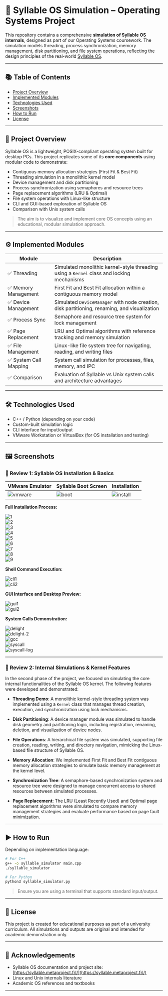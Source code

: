 # 🧠 Syllable OS Simulation – Operating Systems Project

This repository contains a comprehensive **simulation of Syllable OS internals**, designed as part of our Operating Systems coursework. The simulation models threading, process synchronization, memory management, disk partitioning, and file system operations, reflecting the design principles of the real-world [Syllable OS](https://syllable.metaproject.frl/).

---

## 📚 Table of Contents

- [Project Overview](#project-overview)
- [Implemented Modules](#implemented-modules)
- [Technologies Used](#technologies-used)
- [Screenshots](#screenshots)
- [How to Run](#how-to-run)
- [License](#license)

---

## 📌 Project Overview

Syllable OS is a lightweight, POSIX-compliant operating system built for desktop PCs. This project replicates some of its **core components** using modular code to demonstrate:

- Contiguous memory allocation strategies (First Fit & Best Fit)
- Threading simulation in a monolithic kernel model
- Device management and disk partitioning
- Process synchronization using semaphores and resource trees
- Page replacement algorithms (LRU & Optimal)
- File system operations with Linux-like structure
- CLI and GUI-based exploration of Syllable OS
- Comparison with Unix system calls

> The aim is to visualize and implement core OS concepts using an educational, modular simulation approach.

---

## ⚙️ Implemented Modules

| Module                  | Description |
|------------------------|-------------|
| ✅ Threading            | Simulated monolithic kernel-style threading using a `Kernel` class and locking mechanisms |
| ✅ Memory Management    | First Fit and Best Fit allocation within a contiguous memory model |
| ✅ Device Management    | Simulated `DeviceManager` with node creation, disk partitioning, renaming, and visualization |
| ✅ Process Sync         | Semaphore and resource tree system for lock management |
| ✅ Page Replacement     | LRU and Optimal algorithms with reference tracking and memory simulation |
| ✅ File Management      | Linux-like file system tree for navigating, reading, and writing files |
| ✅ System Call Mapping  | System call simulation for processes, files, memory, and IPC |
| ✅ Comparison           | Evaluation of Syllable vs Unix system calls and architecture advantages |

---

## 🛠 Technologies Used

- C++ / Python (depending on your code)
- Custom-built simulation logic
- CLI interface for input/output
- VMware Workstation or VirtualBox (for OS installation and testing)

---

## 🖼 Screenshots

### 📌 Review 1: Syllable OS Installation & Basics

| VMware Emulator | Syllable Boot Screen | Installation |
|-----------------|----------------------|--------------|
| ![vmware](https://github.com/user-attachments/assets/e2da2936-ad2a-43ba-84f8-2ee3427d9031) | ![boot](https://github.com/user-attachments/assets/ab87b2b4-ee77-4feb-abfc-5fb30e5a996e) | ![install](https://github.com/user-attachments/assets/9fb87bd8-c303-407f-9e59-88e0d9dc00b8) |

**Full Installation Process:**

![1](https://github.com/user-attachments/assets/b1f1c379-cd83-479f-9cd8-4e105ddbb7a4)  
![2](https://github.com/user-attachments/assets/708fbc2f-245d-456f-9186-29a184ac0bb7)  
![3](https://github.com/user-attachments/assets/c5320e16-c532-4075-8829-9777f0bd41d2)  
![4](https://github.com/user-attachments/assets/ea4a6a37-52bb-40f2-8beb-1776e6f2752b)  
![5](https://github.com/user-attachments/assets/fe65f7ce-b589-4f62-9b2e-ee0068515c24)  
![6](https://github.com/user-attachments/assets/01f3cb64-fd7a-4563-9e5b-263456173461)  
![7](https://github.com/user-attachments/assets/04e28f90-1eb2-4e93-827a-1f8611918711)  
![8](https://github.com/user-attachments/assets/0c78977e-5391-413e-9cce-12e4829dd82e)  
![9](https://github.com/user-attachments/assets/1efd7cd5-6368-4584-aa3e-ea9e71d6ecc4)

**Shell Command Execution:**

![cli1](https://github.com/user-attachments/assets/8c3acfd7-8131-4490-92eb-ff264979e732)  
![cli2](https://github.com/user-attachments/assets/90d1404b-9ddf-485d-b082-b495cb95d653)

**GUI Interface and Desktop Preview:**

![gui1](https://github.com/user-attachments/assets/40800a89-77e6-4ed5-93d0-9164de08c47d)  
![gui2](https://github.com/user-attachments/assets/45b1eaa2-f706-4e13-a4f9-8b33f00cbc27)

**System Calls Demonstration:**

![delight](https://github.com/user-attachments/assets/e909e1de-951d-46c1-8e3a-74259e4bd8f8)  
![delight-2](https://github.com/user-attachments/assets/cfdf28e6-38b4-4c3d-8971-4fdae98f7daf)  
![gcc](https://github.com/user-attachments/assets/ea73ed65-d5b6-46a1-997e-c8cde859696d)  
![syscall](https://github.com/user-attachments/assets/a15b1c3e-32f7-468c-8835-9b51331ec8b8)  
![syscall-log](https://github.com/user-attachments/assets/e460f2ee-18d2-450e-b3cf-1678137f26e7)

---

### 📌 Review 2: Internal Simulations & Kernel Features

In the second phase of the project, we focused on simulating the core internal functionalities of the Syllable OS kernel. The following features were developed and demonstrated:

- **Threading Demo**: A monolithic kernel-style threading system was implemented using a `Kernel` class that manages thread creation, execution, and synchronization using lock mechanisms.

- **Disk Partitioning**: A device manager module was simulated to handle disk geometry and partitioning logic, including registration, renaming, deletion, and visualization of device nodes.

- **File Operations**: A hierarchical file system was simulated, supporting file creation, reading, writing, and directory navigation, mimicking the Linux-based file structure of Syllable OS.

- **Memory Allocation**: We implemented First Fit and Best Fit contiguous memory allocation strategies to simulate basic memory management at the kernel level.

- **Synchronization Tree**: A semaphore-based synchronization system and resource tree were designed to manage concurrent access to shared resources between simulated processes.

- **Page Replacement**: The LRU (Least Recently Used) and Optimal page replacement algorithms were simulated to compare memory management strategies and evaluate performance based on page fault minimization.

---



## ▶️ How to Run

Depending on implementation language:

```bash
# For C++
g++ -o syllable_simulator main.cpp
./syllable_simulator

# For Python
python3 syllable_simulator.py
```

> Ensure you are using a terminal that supports standard input/output.

---

## 📄 License

This project is created for educational purposes as part of a university curriculum. All simulations and outputs are original and intended for academic demonstration only.

---

## 🙌 Acknowledgements

* Syllable OS documentation and project site: [https://syllable.metaproject.frl/](https://syllable.metaproject.frl/)
* Linux and Unix internals literature
* Academic OS references and textbooks

---
